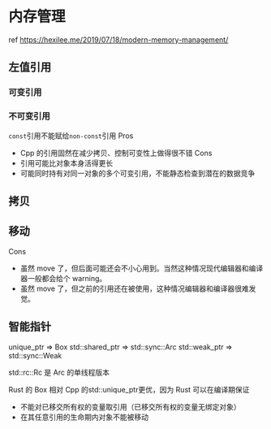 # 内存管理
ref https://hexilee.me/2019/07/18/modern-memory-management/
## 左值引用

### 可变引用

### 不可变引用

`const`引用不能赋给`non-const`引用
Pros
- Cpp 的引用固然在减少拷贝、控制可变性上做得很不错
Cons
- 引用可能比对象本身活得更长
- 可能同时持有对同一对象的多个可变引用，不能静态检查到潜在的数据竞争

## 拷贝

## 移动
Cons

- 虽然 move 了，但后面可能还会不小心用到。当然这种情况现代编辑器和编译器一般都会给个 warning。
- 虽然 move 了，但之前的引用还在被使用，这种情况编辑器和编译器很难发觉。


## 智能指针

unique_ptr => Box
std::shared_ptr => std::sync::Arc
std::weak_ptr => std::sync::Weak

std::rc::Rc 是 Arc 的单线程版本

Rust 的 Box 相对 Cpp 的std::unique_ptr更优，因为 Rust 可以在编译期保证

- 不能对已移交所有权的变量取引用（已移交所有权的变量无绑定对象）
- 在其任意引用的生命期内对象不能被移动
